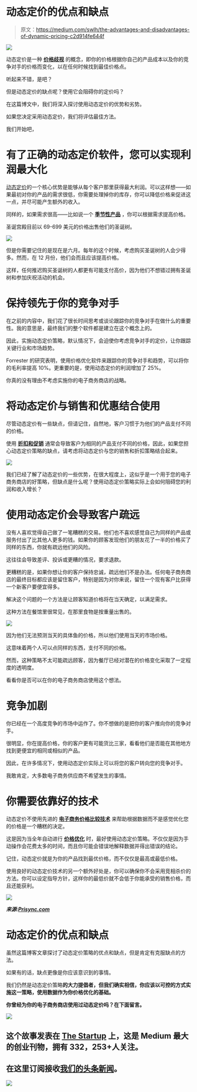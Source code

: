 # 动态定价的优点和缺点

> 原文：<https://medium.com/swlh/the-advantages-and-disadvantages-of-dynamic-pricing-c2d914fe644f>

![](img/967a6bbf6b31c1669a73ac1b2eab1ac1.png)

动态定价是一种 [**价格歧视**](https://blog.prisync.com/price-discrimination-dynamic-pricing/) 的概念，即你的价格根据你自己的产品成本以及你的竞争对手的价格而变化，以在任何时候找到最佳价格点。

听起来不错，是吧？

但是动态定价的缺点呢？使用它会阻碍你的定价吗？

在这篇博文中，我们将深入探讨使用动态定价的优势和劣势。

如果您决定采用动态定价，我们将评估最佳方法。

我们开始吧，

# 有了正确的动态定价软件，您可以实现利润最大化

[动态定价](https://www.business.com/articles/what-is-dynamic-pricing-and-how-does-it-affect-ecommerce/)的一个核心优势是能够从每个客户那里获得最大利润。可以这样想——如果最初对你的产品的需求很低，你需要处理掉你的库存，你可以降低价格来促进这一点，并尽可能产生额外的收入。

同样的，如果需求很高——比如说一个 [**季节性产品**](https://blog.prisync.com/dynamic-pricing-is-your-seasonal-marketing-savior/) ，你可以根据需求提高价格。

圣诞宫殿目前以 69-699 美元的价格出售他们的圣诞树。

![](img/bdbbe0e2f9743a817d5af2748ea25f02.png)

但是你需要记住的是现在是六月。每年的这个时候，考虑购买圣诞树的人会少得多。然而，在 12 月份，他们会而且应该提高价格。

这样，任何推迟购买圣诞树的人都更有可能支付高价，因为他们不想错过拥有圣诞树和参加庆祝活动的机会。

# 保持领先于你的竞争对手

在之前的内容中，我们花了很长时间思考或谈论跟踪你的竞争对手在做什么的重要性。我的意思是，最终我们的整个软件都是建立在这个概念上的。

因此，实施动态定价策略，默认情况下，会迫使你考虑竞争对手的定价，让你跟踪关键行业和市场趋势。

Forrester 的研究表明，使用价格优化软件来跟踪你的竞争对手和趋势，可以将你的毛利率提高 10%。更重要的是，使用动态定价的利润增加了 25%。

你真的没有理由不考虑实施你的电子商务商店的战略。

# 将动态定价与销售和优惠结合使用

尽管动态定价有一些缺点，但请记住，自然地，客户习惯于为他们的产品支付不同的价格。

使用 [**折扣和促销**](https://blog.prisync.com/discounting-and-promotion-strategies-in-ecommerce/) 通常会导致客户为相同的产品支付不同的价格，因此，如果您担心动态定价策略的缺点，请考虑将动态定价与您的销售和折扣策略结合起来。

![](img/0e528fb966ea5919262eef3d89698f7a.png)

我们已经了解了动态定价的一些优势，在很大程度上，这似乎是一个用于您的电子商务商店的好策略，但缺点是什么呢？使用动态定价策略实际上会如何阻碍您的利润和收入增长？

# 使用动态定价会导致客户疏远

没有人喜欢觉得自己做了一笔糟糕的交易。他们也不喜欢感觉自己为同样的产品或服务付出了比其他人更多的钱。如果你的顾客发现他们的朋友花了一半的价格买了同样的东西，你就有疏远他们的风险。

这往往会导致差评、投诉或更糟的情况，要求退款。

更糟糕的是，如果你想让你的客户保持忠诚，疏远他们不是办法。任何电子商务商店的最终目标都应该是留住客户，特别是因为对你来说，留住一个现有客户比获得一个新客户要便宜得多。

解决这个问题的一个方法是让顾客知道价格将在当天确定，以满足需求。

这种方法在餐馆里很常见，在那里食物是按重量出售的。

![](img/a4e6f386406ad4bed0b631f8dad5f82e.png)

因为他们无法预测当天的具体鱼的价格，所以他们使用当天的市场价格。

这意味着两个人可以点同样的东西，支付不同的价格。

然而，这种策略不太可能疏远顾客，因为餐厅已经对潜在的价格变化采取了一定程度的透明度。

看看你是否可以在你的电子商务商店使用这个想法。

# 竞争加剧

你已经在一个高度竞争的市场中运作了。你不想做的是把你的客户推向你的竞争对手。

很明显，你在提高价格，你的客户更有可能货比三家，看看他们是否能在其他地方找到更便宜的相同或相似的产品。

因此，在许多情况下，使用动态定价实际上可以将您的客户转向您的竞争对手。

我敢肯定，大多数电子商务供应商不希望发生的事情。

# 你需要依靠好的技术

动态定价不使用先进的 [**电子商务价格比较技术**](https://prisync.com/) 来帮助根据数据而不是感觉优化您的价格是一个糟糕的决定。

这是因为当全年自动进行 [**价格优化**](https://blog.prisync.com/artificial-intelligence-dynamic-pricing/) 时，最好使用动态定价策略。不仅仅是因为手动操作会花费太多的时间，而且你可能会错误地解释数据并得出错误的结论。

记住，动态定价就是为你的产品找到最优价格，而不仅仅是最高或最低价格。

使用良好的动态定价技术的另一个额外好处是，你可以确保你不会采用竞相杀价的方法。你可以设定指导方针，这样你的最低价就不会低于你能承受的销售价格，而且还能获利。

![](img/0a96f9f88c532c87037214e7dd5e01e7.png)

***来源:***[***Prisync.com***](http://prisync.com/)

# 动态定价的优点和缺点

虽然这篇博客文章探讨了动态定价策略的优点和缺点，但是肯定有克服缺点的方法。

如果有的话，缺点更像是你应该意识到的事情。

我们仍然是动态定价策略[](https://helpcenter.prisync.com/hc/en-us/articles/115002998594-What-is-Dynamic-Pricing-)**的大力提倡者，但我们确实相信，你应该以可控的方式实施这一策略，使用数据作为你价格优化的基础。**

**你曾经为你的电子商务商店使用过动态定价吗？在下面留言。**

**[![](img/308a8d84fb9b2fab43d66c117fcc4bb4.png)](https://medium.com/swlh)**

## **这个故事发表在 [The Startup](https://medium.com/swlh) 上，这是 Medium 最大的创业刊物，拥有 332，253+人关注。**

## **在这里订阅接收[我们的头条新闻](http://growthsupply.com/the-startup-newsletter/)。**

**[![](img/b0164736ea17a63403e660de5dedf91a.png)](https://medium.com/swlh)**